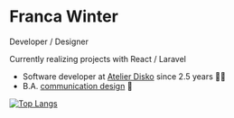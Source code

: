 # Franca Winter 

Developer / Designer

Currently realizing projects with React / Laravel


- Software developer at [Atelier Disko](https://atelierdisko.de/) since 2.5 years 👩‍💻
- B.A. [communication design](https://www.hs-mainz.de/studium/studiengaenge/gestaltung/bachelor-kommunikationsdesign/uebersicht/) 🎨


[![Top Langs](https://github-readme-stats.vercel.app/api/top-langs/?username=francawinter&layout=compact)](https://github.com/anuraghazra/github-readme-stats)
